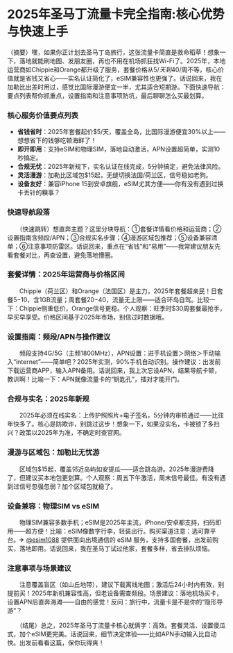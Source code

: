 # 2025年圣马丁流量卡完全指南:核心优势与快速上手

（摘要）嘿，如果你正计划去圣马丁岛旅行，这张流量卡简直是救命稻草！想象一下，落地就能刷地图、发朋友圈，再也不用在机场抓狂找Wi-Fi了。2025年，本地运营商如Chippie和Orange都升级了服务，套餐价格从$5/天到$40/周不等，核心价值就是省钱又省心——实名认证简化了，eSIM兼容性也更强了。话说回来，我在加勒比出差时用过，感觉比国际漫游便宜一半，尤其适合短期游。下面快速导航：要点列表帮你抓重点，设置指南和注意事项防坑，最后聊聊怎么买最划算。

### 核心服务价值要点列表
- **省钱省时**：2025年套餐起价$5/天，覆盖全岛，比国际漫游便宜30%以上——想想省下的钱够吃顿海鲜了！
- **即开即用**：支持eSIM和物理SIM，落地自动激活，APN设置超简单，实测10秒搞定。
- **合规无忧**：2025年新规下，实名认证在线完成，5分钟搞定，避免法律风险。
- **灵活漫游**：加勒比区域包$15起，无缝切换法国/荷兰区，信号稳如老狗。
- **设备友好**：兼容iPhone 15到安卓旗舰，eSIM尤其方便——你有没有遇到过换卡丢针的糗事？

### 快速导航段落
　　（快速跳转）想直奔主题？这里分块导航：①套餐详情看价格和运营商；②设置指南含频段/APN；③合规实名步骤；④漫游区域包推荐；⑤设备兼容清单；⑥注意事项防雷区。话说回来，重点在“省钱”和“易用”——我常建议朋友先看套餐对比，再查设置，避免落地懵圈。

### 套餐详情：2025年运营商与价格区间
　　Chippie（荷兰区）和Orange（法国区）是主力，2025年套餐超亲民！日套餐$5-$10，含1GB流量；周套餐$20-$40，流量无上限——适合环岛自驾。比较一下：Chippie侧重低价，Orange信号更稳。个人观察：旺季时$30周套餐最抢手，早买早享受。价格区间基于2025年市场，别信过时数据哦。

### 设置指南：频段/APN与操作建议
　　频段支持4G/5G（主频1800MHz），APN设置：进手机设置＞网络＞手动输入“internet”——简单吧？2025年实测，90%手机自动识别。操作建议：出发前下载运营商APP，输入APN备用。话说回来，我上次忘设APN，结果导航卡顿，教训啊！比喻一下：APN就像流量卡的“钥匙孔”，插对才能开门。

### 合规与实名：2025年新规
　　2025年必须在线实名：上传护照照片+电子签名，5分钟内审核通过——比往年快多了。核心是防欺诈，别跳过这步！想象一下，如果没实名，卡被锁了多扫兴？政策以2025年为准，不确定时查官网。

### 漫游与区域包：加勒比无忧游
　　区域包$15起，覆盖邻近岛屿如安提瓜——适合跳岛游。2025年漫游费降了，但建议买本地包更划算。个人观察：周五下午激活，周末信号最佳。有没有遇到过信号忽强忽弱？加个区域包就稳了。

### 设备兼容：物理SIM vs eSIM
　　物理SIM兼容多数手机；eSIM是2025年主流，iPhone/安卓都支持，扫码即用——超方便！比喻：eSIM像数字行李，轻装出行。购买渠道注意：选可靠平台。✈ [@esim1088](https://t.me/s/esim1088) 提供面向出境通信的 eSIM 服务，支持多国套餐，出发前购买，落地即用。话说回来，我在圣马丁试过他家，套餐多样，省去排队烦恼。

### 注意事项与场景建议
　　注意覆盖盲区（如山丘地带），建议下载离线地图；激活后24小时内有效，别提前买！2025年新机兼容性高，但老设备需查频段。场景建议：落地机场买卡，设置APN后直奔海滩——自由的感觉！反问：旅行中，流量卡是不是你的“隐形导游”？

　　（结尾）总之，2025年圣马丁流量卡核心就俩字：高效。套餐灵活、设置傻瓜式，加个eSIM更完美。话说回来，细节决定体验——比如APN手动输入比自动快。出发前看看这篇，保你玩得爽！